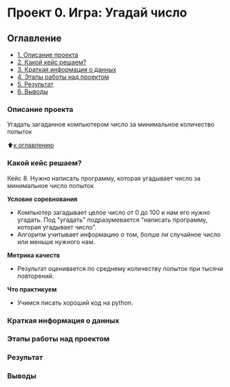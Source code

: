 # Проект 0. Игра: Угадай число

## Оглавление
 * [1. Описание проекта](https://github.com/m245942/Sf_project/tree/master/Project_0/README.MD#Описание-проекта)
* [2. Какой кейс решаем?](https://github.com/m245942/Sf_project/tree/master/Project_0/README.MD#Какой-кейс-решаем?)
* [3. Краткая информация о данных](https://github.com/m245942/Sf_project/tree/master/Project_0/README.MD#Краткая-информация-о-данных)
* [4. Этапы работы над проектом](https://github.com/m245942/Sf_project/tree/master/Project_0/README.MD#Этапы-работы-над-проектом)
* [5. Результат](https://github.com/m245942/Sf_project/tree/master/Project_0/README.MD#Результат)
* [6. Выводы](https://github.com/m245942/Sf_project/tree/master/Project_0/README.MD#Выводы)

### Описание проекта
Угадать загаданное компьютером число за минимальное количество попыток

:arrow_up:[к оглавлению](https://github.com/m245942/Sf_project/tree/master/Project_0/README.MD#Оглавление)

### Какой кейс решаем?
Кейс 8. Нужно написать программу, которая угадывает число за минимальное число попыток

**Условие соревнования**
- Компьютер загадывает целое число от 0 до 100 и нам его нужно угадать. Под "угадать" подразумевается "написать программу, которая угадывает число".
- Алгоритм учитывает информацию о том, болше ли случайное число или меньше нужного нам.

**Метрика качеств**
- Результат оценивается по среднему количеству попыток при тысячи повторений.

**Что практикуем**
- Учимся писать хороший код на python.

### Краткая информация о данных

### Этапы работы над проектом

### Результат

### Выводы